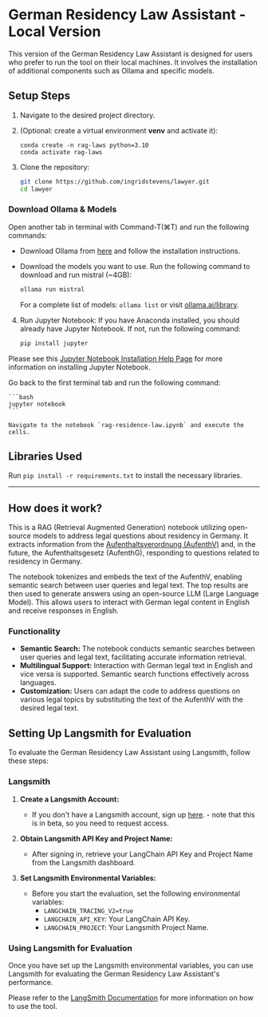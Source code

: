 # German Residency Law Assistant - Local Version

This version of the German Residency Law Assistant is designed for users who prefer to run the tool on their local machines. It involves the installation of additional components such as Ollama and specific models.

## Setup Steps

1. Navigate to the desired project directory.

2. (Optional: create a virtual environment **venv** and activate it):

    ```
    conda create -n rag-laws python=3.10
    conda activate rag-laws
    ```

3. Clone the repository:

    ```bash
    git clone https://github.com/ingridstevens/lawyer.git
    cd lawyer
    ```

### Download Ollama & Models

Open another tab in terminal with Command-T(⌘T) and run the following commands:
- Download Ollama from [here](https://ollama.ai) and follow the installation instructions.
- Download the models you want to use. Run the following command to download and run mistral (~4GB):

    ```bash
    ollama run mistral
    ```

    For a complete list of models: `ollama list` or visit [ollama.ai/library](https://ollama.ai/library).

4. Run Jupyter Notebook:
If you have Anaconda installed, you should already have Jupyter Notebook. If not, run the following command:

    ```bash
    pip install jupyter
    ```
Please see this [Jupyter Notebook Installation Help Page](https://docs.jupyter.org/en/latest/install/notebook-classic.html) for more information on installing Jupyter Notebook.


Go back to the first terminal tab and run the following command:

    ```bash
    jupyter notebook
    ```

    Navigate to the notebook `rag-residence-law.ipynb` and execute the cells.

## Libraries Used

Run `pip install -r requirements.txt` to install the necessary libraries.


---

## How does it work?

This is a RAG (Retrieval Augmented Generation) notebook utilizing open-source models to address legal questions about residency in Germany. It extracts information from the [Aufenthaltsverordnung (AufenthV)](https://www.gesetze-im-internet.de/aufenthv/BJNR294510004.html) and, in the future, the Aufenthaltsgesetz (AufenthG), responding to questions related to residency in Germany.

The notebook tokenizes and embeds the text of the AufenthV, enabling semantic search between user queries and legal text. The top results are then used to generate answers using an open-source LLM (Large Language Model). This allows users to interact with German legal content in English and receive responses in English.

### Functionality

- **Semantic Search:** The notebook conducts semantic searches between user queries and legal text, facilitating accurate information retrieval.
- **Multilingual Support:** Interaction with German legal text in English and vice versa is supported. Semantic search functions effectively across languages.
- **Customization:** Users can adapt the code to address questions on various legal topics by substituting the text of the AufenthV with the desired legal text.



## Setting Up Langsmith for Evaluation

To evaluate the German Residency Law Assistant using Langsmith, follow these steps:

### Langsmith

1. **Create a Langsmith Account:**
   - If you don't have a Langsmith account, sign up [here](https://langsmith.com/). - note that this is in beta, so you need to request access.

2. **Obtain Langsmith API Key and Project Name:**
   - After signing in, retrieve your LangChain API Key and Project Name from the Langsmith dashboard.

3. **Set Langsmith Environmental Variables:**
   - Before you start the evaluation, set the following environmental variables:
     - `LANGCHAIN_TRACING_V2=true`
     - `LANGCHAIN_API_KEY`: Your LangChain API Key.
     - `LANGCHAIN_PROJECT`: Your Langsmith Project Name.

### Using Langsmith for Evaluation

Once you have set up the Langsmith environmental variables, you can use Langsmith for evaluating the German Residency Law Assistant's performance.

Please refer to the [LangSmith Documentation](https://api.smith.langchain.com/redoc) for more information on how to use the tool.
